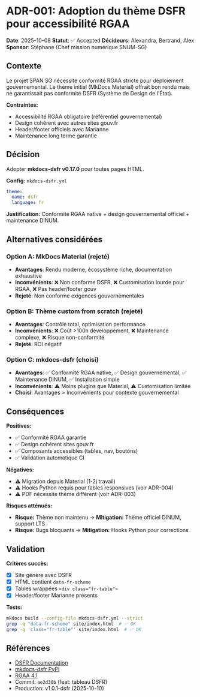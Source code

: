# ADR-001: Adoption du thème DSFR pour accessibilité RGAA

**Date**: 2025-10-08
**Statut**: ✅ Accepted
**Décideurs**: Alexandra, Bertrand, Alex
**Sponsor**: Stéphane (Chef mission numérique SNUM-SG)

## Contexte

Le projet SPAN SG nécessite conformité RGAA stricte pour déploiement gouvernemental. Le thème initial (MkDocs Material) offrait bon rendu mais ne garantissait pas conformité DSFR (Système de Design de l'État).

**Contraintes:**
- Accessibilité RGAA obligatoire (référentiel gouvernemental)
- Design cohérent avec autres sites gouv.fr
- Header/footer officiels avec Marianne
- Maintenance long terme garantie

## Décision

Adopter **mkdocs-dsfr v0.17.0** pour toutes pages HTML.

**Config:** `mkdocs-dsfr.yml`
```yaml
theme:
  name: dsfr
  language: fr
```

**Justification:** Conformité RGAA native + design gouvernemental officiel + maintenance DINUM.

## Alternatives considérées

### Option A: MkDocs Material (rejeté)
- **Avantages**: Rendu moderne, écosystème riche, documentation exhaustive
- **Inconvénients**: ❌ Non conforme DSFR, ❌ Customisation lourde pour RGAA, ❌ Pas header/footer gouv
- **Rejeté**: Non conforme exigences gouvernementales

### Option B: Thème custom from scratch (rejeté)
- **Avantages**: Contrôle total, optimisation performance
- **Inconvénients**: ❌ Coût >100h développement, ❌ Maintenance complexe, ❌ Risque non-conformité
- **Rejeté**: ROI négatif

### Option C: mkdocs-dsfr (choisi)
- **Avantages**: ✅ Conformité RGAA native, ✅ Design gouvernemental, ✅ Maintenance DINUM, ✅ Installation simple
- **Inconvénients**: ⚠️ Moins plugins que Material, ⚠️ Customisation limitée
- **Choisi**: Avantages > Inconvénients pour contexte gouvernemental

## Conséquences

**Positives:**
- ✅ Conformité RGAA garantie
- ✅ Design cohérent sites gouv.fr
- ✅ Composants accessibles (tables, nav, boutons)
- ✅ Validation automatique CI

**Négatives:**
- ⚠️ Migration depuis Material (1-2j travail)
- ⚠️ Hooks Python requis pour tables responsives (voir ADR-004)
- ⚠️ PDF nécessite thème différent (voir ADR-003)

**Risques atténués:**
- **Risque:** Thème non maintenu → **Mitigation:** Thème officiel DINUM, support LTS
- **Risque:** Bugs bloquants → **Mitigation:** Hooks Python pour corrections

## Validation

**Critères succès:**
- [x] Site génère avec DSFR
- [x] HTML contient `data-fr-scheme`
- [x] Tables wrappées `<div class="fr-table">`
- [x] Header/footer Marianne présents

**Tests:**
```bash
mkdocs build --config-file mkdocs-dsfr.yml --strict
grep -q "data-fr-scheme" site/index.html  # ✅ OK
grep -q 'class="fr-table"' site/index.html  # ✅ OK
```

## Références

- [DSFR Documentation](https://www.systeme-de-design.gouv.fr/)
- [mkdocs-dsfr PyPI](https://pypi.org/project/mkdocs-dsfr/)
- [RGAA 4.1](https://accessibilite.numerique.gouv.fr/)
- Commit: `ae2d30b` (feat: tableau DSFR)
- Production: v1.0.1-dsfr (2025-10-10)
